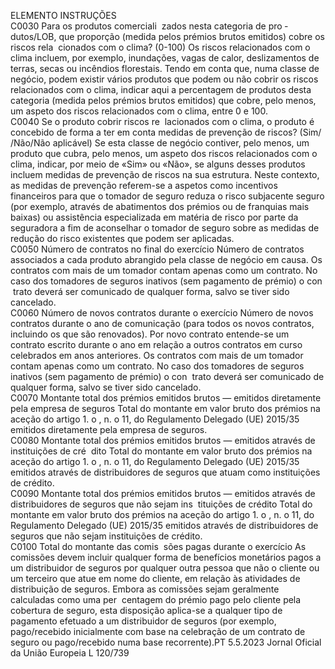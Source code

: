  
ELEMENTO  INSTRUÇÕES  
C0030  Para os produtos comerciali ­
zados nesta categoria de pro ­
dutos/LOB, que proporção 
(medida pelos prémios brutos 
emitidos) cobre os riscos rela ­
cionados com o clima? (0-100)  Os riscos relacionados com o clima incluem, por exemplo, inundações, vagas de 
calor, deslizamentos de terras, secas ou incêndios florestais. Tendo em conta que, 
numa classe de negócio, podem existir vários produtos que podem ou não cobrir 
os riscos relacionados com o clima, indicar aqui a percentagem de produtos desta 
categoria (medida pelos prémios brutos emitidos) que cobre, pelo menos, um 
aspeto dos riscos relacionados com o clima, entre 0 e 100.  
C0040  Se o produto cobrir riscos re ­
lacionados com o clima, o 
produto é concebido de forma 
a ter em conta medidas de 
prevenção de riscos? (Sim/ 
/Não/Não aplicável)  Se esta classe de negócio contiver, pelo menos, um produto que cubra, pelo 
menos, um aspeto dos riscos relacionados com o clima, indicar, por meio de 
«Sim» ou «Não», se alguns desses produtos incluem medidas de prevenção de 
riscos na sua estrutura. 
Neste contexto, as medidas de prevenção referem-se a aspetos como incentivos 
financeiros para que o tomador de seguro reduza o risco subjacente seguro (por 
exemplo, através de abatimentos dos prémios ou de franquias mais baixas) ou 
assistência especializada em matéria de risco por parte da seguradora a fim de 
aconselhar o tomador de seguro sobre as medidas de redução do risco existentes 
que podem ser aplicadas.  
C0050  Número de contratos no final 
do exercício  Número de contratos associados a cada produto abrangido pela classe de negócio 
em causa. Os contratos com mais de um tomador contam apenas como um 
contrato. 
No caso dos tomadores de seguros inativos (sem pagamento de prémio) o con ­
trato deverá ser comunicado de qualquer forma, salvo se tiver sido cancelado.  
C0060  Número de novos contratos 
durante o exercício  Número de novos contratos durante o ano de comunicação (para todos os novos 
contratos, incluindo os que são renovados). 
Por novo contrato entende-se um contrato escrito durante o ano em relação a 
outros contratos em curso celebrados em anos anteriores. 
Os contratos com mais de um tomador contam apenas como um contrato. 
No caso dos tomadores de seguros inativos (sem pagamento de prémio) o con ­
trato deverá ser comunicado de qualquer forma, salvo se tiver sido cancelado.  
C0070  Montante total dos prémios 
emitidos brutos — emitidos 
diretamente pela empresa de 
seguros  Total do montante em valor bruto dos prémios na aceção do artigo 1.  o , n.  o 11, 
do Regulamento Delegado (UE) 2015/35 emitidos diretamente pela empresa de 
seguros.  
C0080  Montante total dos prémios 
emitidos brutos — emitidos 
através de instituições de cré ­
dito  Total do montante em valor bruto dos prémios na aceção do artigo 1.  o , n.  o 11, 
do Regulamento Delegado (UE) 2015/35 emitidos através de distribuidores de 
seguros que atuam como instituições de crédito.  
C0090  Montante total dos prémios 
emitidos brutos — emitidos 
através de distribuidores de 
seguros que não sejam ins ­
tituições de crédito  Total do montante em valor bruto dos prémios na aceção do artigo 1.  o , n.  o 11, 
do Regulamento Delegado (UE) 2015/35 emitidos através de distribuidores de 
seguros que não sejam instituições de crédito.  
C0100  Total do montante das comis ­
sões pagas durante o exercício  As comissões devem incluir qualquer forma de benefícios monetários pagos a um 
distribuidor de seguros por qualquer outra pessoa que não o cliente ou um 
terceiro que atue em nome do cliente, em relação às atividades de distribuição 
de seguros. Embora as comissões sejam geralmente calculadas como uma per ­
centagem do prémio pago pelo cliente pela cobertura de seguro, esta disposição 
aplica-se a qualquer tipo de pagamento efetuado a um distribuidor de seguros (por 
exemplo, pago/recebido inicialmente com base na celebração de um contrato de 
seguro ou pago/recebido numa base recorrente).PT  5.5.2023 Jornal Oficial da União Europeia L 120/739